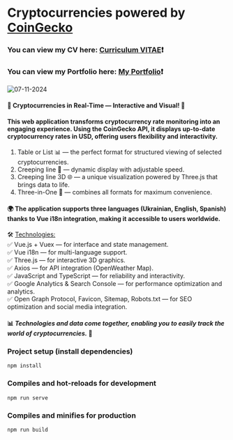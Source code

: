 # Cryptocurrencies powered by [CoinGecko](https://www.coingecko.com) #
### You can view my CV here: [Curriculum VITAE](https://zorger27.github.io)❗️ ###
### You can view my Portfolio here: [My Portfolio](https://Zorin.Expert)❗️ ###
![07-11-2024](https://github.com/user-attachments/assets/389494a4-dda9-4ab9-8ab3-e03b60722508)

#### 💎 Cryptocurrencies in Real-Time — Interactive and Visual! 🚀 ####
#### This web application transforms cryptocurrency rate monitoring into an engaging experience. Using the CoinGecko API, it displays up-to-date cryptocurrency rates in USD, offering users flexibility and interactivity. ####

1. Table or List 📊 — the perfect format for structured viewing of selected cryptocurrencies.
2. Creeping line 📜 — dynamic display with adjustable speed.
3. Creeping line 3D 🌐 — a unique visualization powered by Three.js that brings data to life.
4. Three-in-One 🔄 — combines all formats for maximum convenience.

#### 🌍 The application supports three languages (Ukrainian, English, Spanish) thanks to Vue i18n integration, making it accessible to users worldwide. ####

🛠️ <ins>Technologies:</ins><br>
✅ Vue.js + Vuex — for interface and state management.<br>
✅ Vue i18n — for multi-language support.<br>
✅ Three.js — for interactive 3D graphics.<br>
✅ Axios — for API integration (OpenWeather Map).<br>
✅ JavaScript and TypeScript — for reliability and interactivity.<br>
✅ Google Analytics & Search Console — for performance optimization and analytics.<br>
✅ Open Graph Protocol, Favicon, Sitemap, Robots.txt — for SEO optimization and social media integration.

#### 📊 *Technologies and data come together, enabling you to easily track the world of cryptocurrencies.* 🌟 ####

### Project setup (install dependencies)
```
npm install
```

### Compiles and hot-reloads for development
```
npm run serve
```

### Compiles and minifies for production
```
npm run build
```
